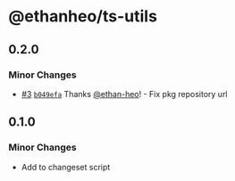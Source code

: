 # @ethanheo/ts-utils

## 0.2.0

### Minor Changes

- [#3](https://github.com/ethan-heo/ts-utils/pull/3) [`b049efa`](https://github.com/ethan-heo/ts-utils/commit/b049efaa3ff3c4e848fb017ab61b526c086d8ec3) Thanks [@ethan-heo](https://github.com/ethan-heo)! - Fix pkg repository url

## 0.1.0

### Minor Changes

- Add to changeset script
